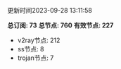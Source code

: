 更新时间2023-09-28 13:11:58

**总订阅: 73**
**总节点: 760**
**有效节点: 227**
- v2ray节点: 212
- ss节点: 8
- trojan节点: 7
